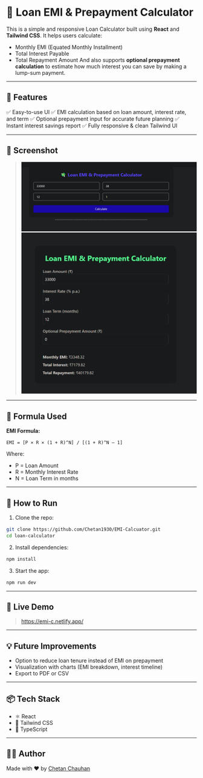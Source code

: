 # 💸 Loan EMI & Prepayment Calculator

This is a simple and responsive Loan Calculator built using **React** and **Tailwind CSS**. It helps users calculate:

* Monthly EMI (Equated Monthly Installment)
* Total Interest Payable
* Total Repayment Amount
  And also supports **optional prepayment calculation** to estimate how much interest you can save by making a lump-sum payment.

---

## 🚀 Features

✅ Easy-to-use UI
✅ EMI calculation based on loan amount, interest rate, and term
✅ Optional prepayment input for accurate future planning
✅ Instant interest savings report
✅ Fully responsive & clean Tailwind UI

---

## 📸 Screenshot

> *![alt text](image.png)
 ![alt text](image-1.png)*

---

## 🧮 Formula Used

**EMI Formula:**

```
EMI = [P × R × (1 + R)^N] / [(1 + R)^N – 1]
```

Where:

* P = Loan Amount
* R = Monthly Interest Rate
* N = Loan Term in months

---

## 🔧 How to Run

1. Clone the repo:

```bash
git clone https://github.com/Chetan1930/EMI-Calcuator.git
cd loan-calculator
```

2. Install dependencies:

```bash
npm install
```

3. Start the app:

```bash
npm run dev
```

---

## 🔗 Live Demo

> https://emi-c.netlify.app/

---

## 💡 Future Improvements

* Option to reduce loan tenure instead of EMI on prepayment
* Visualization with charts (EMI breakdown, interest timeline)
* Export to PDF or CSV

---

## 📦 Tech Stack

* ⚛️ React
* 🎨 Tailwind CSS
* 🧮 TypeScript

---

## 🧑‍💻 Author

Made with ❤️ by [Chetan Chauhan](https://github.com/chetan1930)

